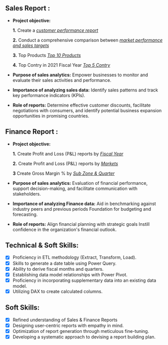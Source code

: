 ## Sales Report :


- **Project objective:** 

    **1.** Create a _[customer performance report](https://github.com/Sahil-Chudasama/Excel-Sales_Analysis/blob/main/Customer%20Net%20Sales%20Performance.pdf)_ 

    **2.** Conduct a comprehensive comparison between _[market performance and sales targets](https://github.com/Sahil-Chudasama/Excel-Sales_Analysis/blob/main/Market%20Performance%20Vs%20Target.pdf)_
  
    **3.** Top Products _[Top 10 Products](https://github.com/Sahil-Chudasama/Excel-Sales_Analysis/blob/main/Top%2010%20Products.pdf)_

    **4.** Top Contry in 2021 Fiscal Year _[Top 5 Contry](https://github.com/Sahil-Chudasama/Excel-Sales_Analysis/blob/main/Top%205%20Contry%20-%202021.pdf)_

- **Purpose of sales analytics:** Empower businesses to monitor and evaluate their sales activities and performance.

- **Importance of analyzing sales data:** Identify sales patterns and track key performance indicators (KPIs).

- **Role of reports:** Determine effective customer discounts, facilitate negotiations with consumers, and identify potential business expansion opportunities in promising countries.


## Finance Report :

- **Project objective:** 

    **1.** Create Profit and Loss (P&L) reports by _[Fiscal Year](https://github.com/Sahil-Chudasama/Sales_Analysis/blob/main/Profit%20%26%20Loss%20by%20Fiscal%20Year.pdf)_ 

   **2.** Create Profit and Loss (P&L) reports by _[Markets](https://github.com/Sahil-Chudasama/Sales_Analysis/blob/main/Profit%20%26%20Loss%20Base%20on%20Market.pdf)_

   **3** Create Gross Margin % by _[Sub Zone & Quarter](https://github.com/Sahil-Chudasama/Sales_Analysis/blob/main/Gross%20Margin%20%25%20by%20SubZone%20%26%20Quarter.pdf)_

- **Purpose of sales analytics:** Evaluation of financial performance, support decision-making, and facilitate communication with stakeholders.

- **Importance of analyzing Finance data:** Aid in benchmarking against industry peers and previous periods Foundation for budgeting and forecasting.

- **Role of reports:** Align financial planning with strategic goals Instill confidence in the organization's financial outlook.


## Technical & Soft Skills:
- [x]	Proficiency in ETL methodology (Extract, Transform, Load).
- [x]	Skills to generate a date table using Power Query.
- [x]	Ability to derive fiscal months and quarters.
- [x]	Establishing data model relationships with Power Pivot.
- [x]	Proficiency in incorporating supplementary data into an existing data model.
- [x]	Utilizing DAX to create calculated columns.

## Soft Skills:
- [x]	Refined understanding of Sales & Finance Reports
- [x]	Designing user-centric reports with empathy in mind.
- [x]	Optimization of report generation through meticulous fine-tuning.
- [x]	Developing a systematic approach to devising a report building plan.
